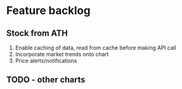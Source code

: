 # Feature backlog

## Stock from ATH
1. Enable caching of data, read from cache before making API call
1. Incorporate market trends onto chart
1. Price alerts/notifications

## TODO - other charts
